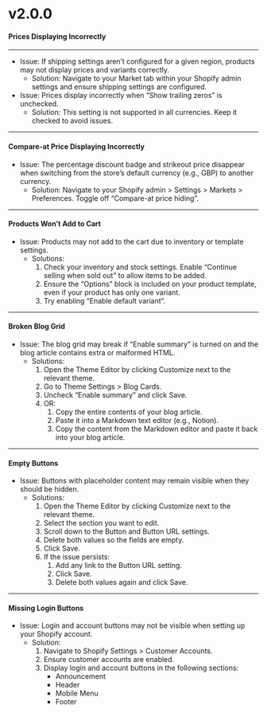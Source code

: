 # v2.0.0

#### Prices Displaying Incorrectly <a href="#h_9b9f33b7e3" id="h_9b9f33b7e3"></a>

***

* Issue: If shipping settings aren’t configured for a given region, products may not display prices and variants correctly.
  * Solution: Navigate to your Market tab within your Shopify admin settings and ensure shipping settings are configured.
* Issue: Prices display incorrectly when “Show trailing zeros” is unchecked.
  * Solution: This setting is not supported in all currencies. Keep it checked to avoid issues.

***

#### Compare-at Price Displaying Incorrectly <a href="#h_ebaf37ad3c" id="h_ebaf37ad3c"></a>

* Issue: The percentage discount badge and strikeout price disappear when switching from the store’s default currency (e.g., GBP) to another currency.
  * Solution: Navigate to your Shopify admin > Settings > Markets > Preferences. Toggle off “Compare-at price hiding”.

***

#### Products Won’t Add to Cart <a href="#h_8b938dd482" id="h_8b938dd482"></a>

* Issue: Products may not add to the cart due to inventory or template settings.
  * Solutions:
    1. Check your inventory and stock settings. Enable “Continue selling when sold out” to allow items to be added.
    2. Ensure the “Options” block is included on your product template, even if your product has only one variant.
    3. Try enabling “Enable default variant”.

***

#### Broken Blog Grid <a href="#h_9f82677923" id="h_9f82677923"></a>

* Issue: The blog grid may break if “Enable summary” is turned on and the blog article contains extra or malformed HTML.
  * Solutions:
    1. Open the Theme Editor by clicking Customize next to the relevant theme.
    2. Go to Theme Settings > Blog Cards.
    3. Uncheck “Enable summary” and click Save.
    4. OR:
       1. Copy the entire contents of your blog article.
       2. Paste it into a Markdown text editor (e.g., Notion).
       3. Copy the content from the Markdown editor and paste it back into your blog article.

***

#### Empty Buttons <a href="#h_93c573a029" id="h_93c573a029"></a>

* Issue: Buttons with placeholder content may remain visible when they should be hidden.
  * Solutions:
    1. Open the Theme Editor by clicking Customize next to the relevant theme.
    2. Select the section you want to edit.
    3. Scroll down to the Button and Button URL settings.
    4. Delete both values so the fields are empty.
    5. Click Save.
    6. If the issue persists:
       1. Add any link to the Button URL setting.
       2. Click Save.
       3. Delete both values again and click Save.

***

#### Missing Login Buttons <a href="#h_5e00a2db9f" id="h_5e00a2db9f"></a>

* Issue: Login and account buttons may not be visible when setting up your Shopify account.
  * Solution:
    1. Navigate to Shopify Settings > Customer Accounts.
    2. Ensure customer accounts are enabled.
    3. Display login and account buttons in the following sections:
       * Announcement
       * Header
       * Mobile Menu
       * Footer

